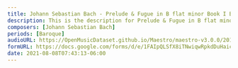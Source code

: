 ```yaml
---
title: Johann Sebastian Bach - Prelude & Fugue in B flat minor Book I BWV 867 (1)
description: This is the description for Prelude & Fugue in B flat minor Book I BWV 867 by Johann Sebastian Bach
composers: [Johann Sebastian Bach]
periods: [Baroque]
audioURL: https://OpenMusicDataset.github.io/Maestro/maestro-v3.0.0/2013/ORIG-MIDI_01_7_6_13_Group__MID--AUDIO_02_R1_2013_wav--1.midi
formURL: https://docs.google.com/forms/d/e/1FAIpQLSfX8iTNwiqwRpkdDuHaicHKOuO23sFUypfKLlYzn9kua7RxNg/viewform
date: 2021-08-08T07:43:13-06:00
---
```

